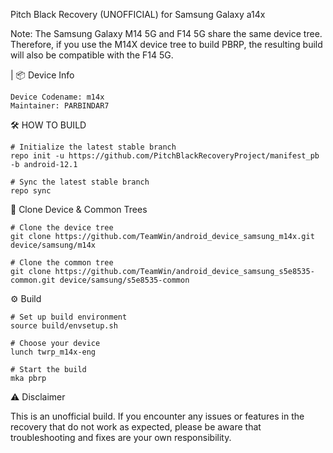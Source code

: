 Pitch Black Recovery (UNOFFICIAL) for Samsung Galaxy a14x

Note:
The Samsung Galaxy M14 5G and F14 5G share the same device tree. Therefore, if you use the M14X device tree to build PBRP, the resulting build will also be compatible with the F14 5G.

| 📦 Device Info

    Device Codename: m14x
    Maintainer: PARBINDAR7

🛠 HOW TO BUILD

    # Initialize the latest stable branch
    repo init -u https://github.com/PitchBlackRecoveryProject/manifest_pb -b android-12.1

    # Sync the latest stable branch
    repo sync

📂 Clone Device & Common Trees

    # Clone the device tree 
    git clone https://github.com/TeamWin/android_device_samsung_m14x.git device/samsung/m14x

    # Clone the common tree 
    git clone https://github.com/TeamWin/android_device_samsung_s5e8535-common.git device/samsung/s5e8535-common

⚙️ Build

    # Set up build environment
    source build/envsetup.sh

    # Choose your device
    lunch twrp_m14x-eng

    # Start the build
    mka pbrp

⚠️ Disclaimer

This is an unofficial build. If you encounter any issues or features in the recovery that do not work as expected, please be aware that troubleshooting and fixes are your own responsibility.
